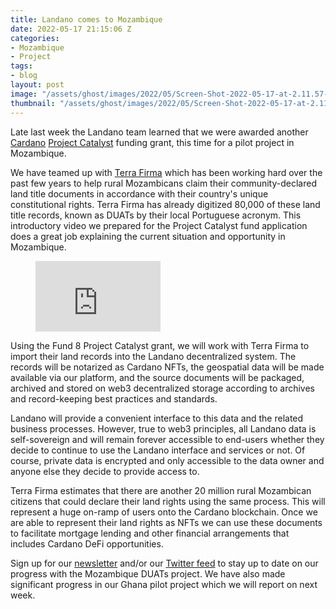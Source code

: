 ```yaml
---
title: Landano comes to Mozambique
date: 2022-05-17 21:15:06 Z
categories:
- Mozambique
- Project
tags:
- blog
layout: post
image: "/assets/ghost/images/2022/05/Screen-Shot-2022-05-17-at-2.11.57-PM.png"
thumbnail: "/assets/ghost/images/2022/05/Screen-Shot-2022-05-17-at-2.11.57-PM.png"
---
```


Late last week the Landano team learned that we were awarded another [Cardano](https://cardano.org) [Project Catalyst](https://cardano.ideascale.com/) funding grant, this time for a pilot project in Mozambique.

We have teamed up with [Terra Firma](https://www.linkedin.com/company/terra-firma-limitada/) which has been working hard over the past few years to help rural Mozambicans claim their community-declared land title documents in accordance with their country's unique constitutional rights. Terra Firma has already digitized 80,000 of these land title records, known as DUATs by their local Portuguese acronym. This introductory video we prepared for the Project Catalyst fund application does a great job explaining the current situation and opportunity in Mozambique.

<figure class="kg-card kg-embed-card"><iframe width="200" height="113" src="https://www.youtube.com/embed/DAI0DKfxvE8?feature=oembed" frameborder="0" allow="accelerometer; autoplay; clipboard-write; encrypted-media; gyroscope; picture-in-picture" allowfullscreen></iframe></figure>

Using the Fund 8 Project Catalyst grant, we will work with Terra Firma to import their land records into the Landano decentralized system. The records will be notarized as Cardano NFTs, the geospatial data will be made available via our platform, and the source documents will be packaged, archived and stored on web3 decentralized storage according to archives and record-keeping best practices and standards.

Landano will provide a convenient interface to this data and the related business processes. However, true to web3 principles, all Landano data is self-sovereign and will remain forever accessible to end-users whether they decide to continue to use the Landano interface and services or not. Of course, private data is encrypted and only accessible to the data owner and anyone else they decide to provide access to.

Terra Firma estimates that there are another 20 million rural Mozambican citizens that could declare their land rights using the same process. This will represent a huge on-ramp of users onto the Cardano blockchain. Once we are able to represent their land rights as NFTs we can use these documents to facilitate mortgage lending and other financial arrangements that includes Cardano DeFi opportunities.

Sign up for our [newsletter](https://landano.io) and/or our [Twitter feed](https://twitter.com/landanodapp) to stay up to date on our progress with the Mozambique DUATs project. We have also made significant progress in our Ghana pilot project which we will report on next week.

